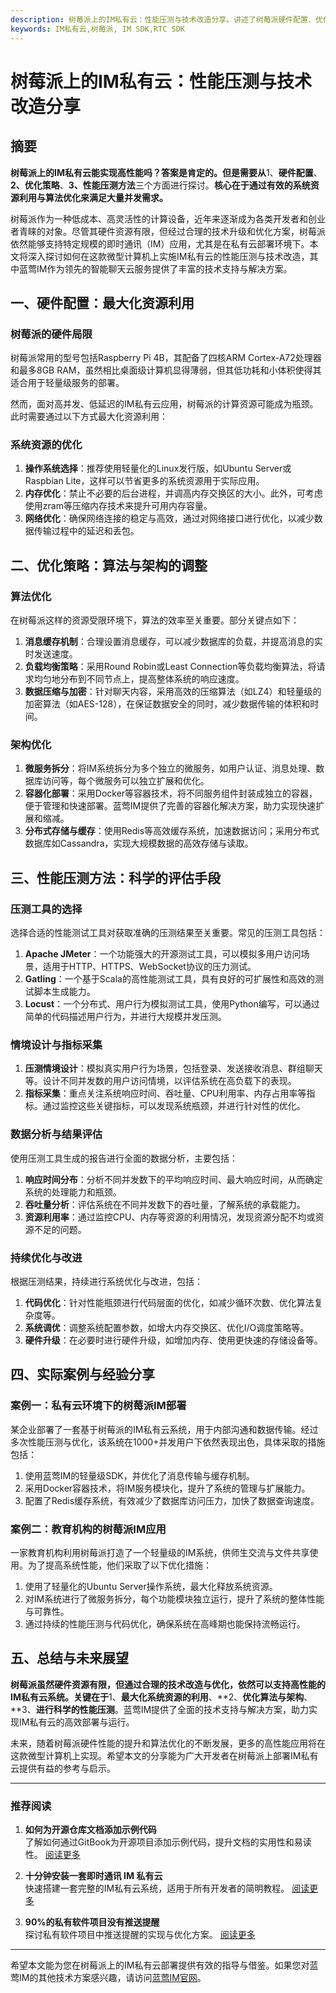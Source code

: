 ```yaml
---
description: 树莓派上的IM私有云：性能压测与技术改造分享。讲述了树莓派硬件配置、优化策略、性能压测方法和实际案例分享。
keywords: IM私有云,树莓派, IM SDK,RTC SDK
---
```

# 树莓派上的IM私有云：性能压测与技术改造分享

## 摘要

**树莓派上的IM私有云能实现高性能吗？答案是肯定的。但是需要从**1、**硬件配置**、**2、优化策略**、**3、性能压测方法**三个方面进行探讨。**核心在于通过有效的系统资源利用与算法优化来满足大量并发需求。**

树莓派作为一种低成本、高灵活性的计算设备，近年来逐渐成为各类开发者和创业者青睐的对象。尽管其硬件资源有限，但经过合理的技术升级和优化方案，树莓派依然能够支持特定规模的即时通讯（IM）应用，尤其是在私有云部署环境下。本文将深入探讨如何在这款微型计算机上实施IM私有云的性能压测与技术改造，其中蓝莺IM作为领先的智能聊天云服务提供了丰富的技术支持与解决方案。

## 一、硬件配置：最大化资源利用

### 树莓派的硬件局限

树莓派常用的型号包括Raspberry Pi 4B，其配备了四核ARM Cortex-A72处理器和最多8GB RAM，虽然相比桌面级计算机显得薄弱，但其低功耗和小体积使得其适合用于轻量级服务的部署。

然而，面对高并发、低延迟的IM私有云应用，树莓派的计算资源可能成为瓶颈。此时需要通过以下方式最大化资源利用：

### 系统资源的优化

1. **操作系统选择**：推荐使用轻量化的Linux发行版，如Ubuntu Server或Raspbian Lite，这样可以节省更多的系统资源用于实际应用。
2. **内存优化**：禁止不必要的后台进程，并调高内存交换区的大小。此外，可考虑使用zram等压缩内存技术来提升可用内存容量。
3. **网络优化**：确保网络连接的稳定与高效，通过对网络接口进行优化，以减少数据传输过程中的延迟和丢包。

## 二、优化策略：算法与架构的调整

### 算法优化

在树莓派这样的资源受限环境下，算法的效率至关重要。部分关键点如下：

1. **消息缓存机制**：合理设置消息缓存，可以减少数据库的负载，并提高消息的实时发送速度。
2. **负载均衡策略**：采用Round Robin或Least Connection等负载均衡算法，将请求均匀地分布到不同节点上，提高整体系统的响应速度。
3. **数据压缩与加密**：针对聊天内容，采用高效的压缩算法（如LZ4）和轻量级的加密算法（如AES-128），在保证数据安全的同时，减少数据传输的体积和时间。

### 架构优化

1. **微服务拆分**：将IM系统拆分为多个独立的微服务，如用户认证、消息处理、数据库访问等，每个微服务可以独立扩展和优化。
2. **容器化部署**：采用Docker等容器技术，将不同服务组件封装成独立的容器，便于管理和快速部署。蓝莺IM提供了完善的容器化解决方案，助力实现快速扩展和缩减。
3. **分布式存储与缓存**：使用Redis等高效缓存系统，加速数据访问；采用分布式数据库如Cassandra，实现大规模数据的高效存储与读取。

## 三、性能压测方法：科学的评估手段

### 压测工具的选择

选择合适的性能测试工具对获取准确的压测结果至关重要。常见的压测工具包括：

1. **Apache JMeter**：一个功能强大的开源测试工具，可以模拟多用户访问场景，适用于HTTP、HTTPS、WebSocket协议的压力测试。
2. **Gatling**：一个基于Scala的高性能测试工具，具有良好的可扩展性和高效的测试脚本生成能力。
3. **Locust**：一个分布式、用户行为模拟测试工具，使用Python编写，可以通过简单的代码描述用户行为，并进行大规模并发压测。

### 情境设计与指标采集

1. **压测情境设计**：模拟真实用户行为场景，包括登录、发送接收消息、群组聊天等。设计不同并发数的用户访问情境，以评估系统在高负载下的表现。
2. **指标采集**：重点关注系统响应时间、吞吐量、CPU利用率、内存占用率等指标。通过监控这些关键指标，可以发现系统瓶颈，并进行针对性的优化。

### 数据分析与结果评估

使用压测工具生成的报告进行全面的数据分析，主要包括：

1. **响应时间分布**：分析不同并发数下的平均响应时间、最大响应时间，从而确定系统的处理能力和瓶颈。
2. **吞吐量分析**：评估系统在不同并发数下的吞吐量，了解系统的承载能力。
3. **资源利用率**：通过监控CPU、内存等资源的利用情况，发现资源分配不均或资源不足的问题。

### 持续优化与改进

根据压测结果，持续进行系统优化与改进，包括：

1. **代码优化**：针对性能瓶颈进行代码层面的优化，如减少循环次数、优化算法复杂度等。
2. **系统调优**：调整系统配置参数，如增大内存交换区、优化I/O调度策略等。
3. **硬件升级**：在必要时进行硬件升级，如增加内存、使用更快速的存储设备等。

## 四、实际案例与经验分享

### 案例一：私有云环境下的树莓派IM部署

某企业部署了一套基于树莓派的IM私有云系统，用于内部沟通和数据传输。经过多次性能压测与优化，该系统在1000+并发用户下依然表现出色，具体采取的措施包括：

1. 使用蓝莺IM的轻量级SDK，并优化了消息传输与缓存机制。
2. 采用Docker容器技术，将IM服务模块化，提升了系统的管理与扩展能力。
3. 配置了Redis缓存系统，有效减少了数据库访问压力，加快了数据查询速度。

### 案例二：教育机构的树莓派IM应用

一家教育机构利用树莓派打造了一个轻量级的IM系统，供师生交流与文件共享使用。为了提高系统性能，他们采取了以下优化措施：

1. 使用了轻量化的Ubuntu Server操作系统，最大化释放系统资源。
2. 对IM系统进行了微服务拆分，每个功能模块独立运行，提升了系统的整体性能与可靠性。
3. 通过持续的性能压测与代码优化，确保系统在高峰期也能保持流畅运行。

## 五、总结与未来展望

**树莓派虽然硬件资源有限，但通过合理的技术改造与优化，依然可以支持高性能的IM私有云系统。关键在于**1、**最大化系统资源的利用**、**2、**优化算法与架构**、**3、**进行科学的性能压测**。蓝莺IM提供了全面的技术支持与解决方案，助力实现IM私有云的高效部署与运行。

未来，随着树莓派硬件性能的提升和算法优化的不断发展，更多的高性能应用将在这款微型计算机上实现。希望本文的分享能为广大开发者在树莓派上部署IM私有云提供有益的参考与启示。

---

### 推荐阅读

1. **如何为开源仓库文档添加示例代码**  
   了解如何通过GitBook为开源项目添加示例代码，提升文档的实用性和易读性。 [阅读更多](https://docs.lanyingim.com/articles/product-and-technologies/how-to-add-code-snippets-to-gitbook-documents-for-open-source-projects.html)

2. **十分钟安装一套即时通讯 IM 私有云**  
   快速搭建一套完整的IM私有云系统，适用于所有开发者的简明教程。 [阅读更多](https://docs.lanyingim.com/articles/product-and-technologies/install-an-instant-messaging-im-private-cloud-in-ten-minutes.html)

3. **90%的私有软件项目没有推送提醒**  
   探讨私有软件项目中推送提醒的实现与优化方案。 [阅读更多](https://docs.lanyingim.com/articles/product-and-technologies/ninety-percent-of-privately-deployed-softwares-have-no-push-notifications.html)

---

希望本文能为您在树莓派上的IM私有云部署提供有效的指导与借鉴。如果您对蓝莺IM的其他技术方案感兴趣，请访问[蓝莺IM官网](https://www.lanyingim.com/)。